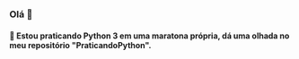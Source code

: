 ### Olá 👋 
#### 🐍 Estou praticando Python 3 em uma maratona própria, dá uma olhada no meu repositório "PraticandoPython".
<!--
**ClaudemirWS/ClaudemirWS** is a ✨ _special_ ✨ repository because its `README.md` (this file) appears on your GitHub profile.

Here are some ideas to get you started:

- 🔭 I’m currently working on ...
- 🌱 I’m currently learning ...
- 👯 I’m looking to collaborate on ...
- 🤔 I’m looking for help with ...
- 💬 Ask me about ...
- 📫 How to reach me: ...
- 😄 Pronouns: ...
- ⚡ Fun fact: ...
-->
